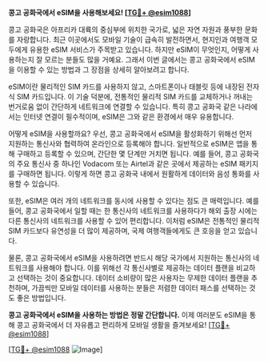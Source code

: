 **콩고 공화국에서 eSIM을 사용해보세요! [[TG💪+ @esim1088](https://t.me/s/esim1088)]**

콩고 공화국은 아프리카 대륙의 중심부에 위치한 국가로, 넓은 자연 자원과 풍부한 문화를 자랑합니다. 최근 이곳에서도 모바일 기술이 급속히 발전하면서, 현지인과 여행객 모두에게 유용한 eSIM 서비스가 주목받고 있습니다. 하지만 eSIM이 무엇인지, 어떻게 사용하는지 잘 모르는 분들도 많을 거예요. 그래서 이번 글에서는 콩고 공화국에서 eSIM을 이용할 수 있는 방법과 그 장점을 상세히 알아보려고 합니다.

eSIM이란 물리적인 SIM 카드를 사용하지 않고, 스마트폰이나 태블릿 등에 내장된 전자식 SIM 카드입니다. 이 기술 덕분에, 전통적인 물리적 SIM 카드를 교체하거나 꺼내는 번거로움 없이 간단하게 네트워크에 연결할 수 있습니다. 특히 콩고 공화국 같은 나라에서는 인터넷 연결이 필수적이며, eSIM은 그와 같은 환경에서 매우 유용합니다.

어떻게 eSIM을 사용할까요? 우선, 콩고 공화국에서 eSIM을 활성화하기 위해선 먼저 지원하는 통신사와 협력하여 온라인으로 등록해야 합니다. 일반적으로 eSIM은 앱을 통해 구매하고 등록할 수 있으며, 간단한 몇 단계만 거치면 됩니다. 예를 들어, 콩고 공화국의 주요 통신사 중 하나인 Vodacom 또는 Airtel과 같은 곳에서 제공하는 eSIM 패키지를 구매하면 됩니다. 이렇게 하면 콩고 공화국 내에서 원활하게 데이터와 음성 통화를 사용할 수 있습니다.

또한, eSIM은 여러 개의 네트워크를 동시에 사용할 수 있다는 점도 큰 매력입니다. 예를 들어, 콩고 공화국에서 일할 때는 한 통신사의 네트워크를 사용하다가 해외 출장 시에는 다른 통신사의 네트워크를 사용할 수 있어 편리합니다. 이처럼 eSIM은 전통적인 물리적 SIM 카드보다 유연성을 더 많이 제공하며, 국제 여행객들에게도 큰 호응을 얻고 있습니다.

물론, 콩고 공화국에서 eSIM을 사용하려면 반드시 해당 국가에서 지원하는 통신사의 네트워크를 사용해야 합니다. 이를 위해선 각 통신사별로 제공하는 데이터 플랜을 비교하고 선택하는 것이 중요합니다. 데이터 소비량이 많은 사용자는 무제한 데이터 플랜을 추천하며, 가끔씩만 모바일 데이터를 사용하는 분들은 저렴한 데이터 패스를 선택하는 것도 좋은 방법입니다.

**콩고 공화국에서 eSIM을 사용하는 방법은 정말 간단합니다.** 이제 여러분도 eSIM을 통해 콩고 공화국에서 더 자유롭고 편리하게 모바일 생활을 즐겨보세요! [[TG💪+ @esim1088](https://t.me/s/esim1088)]

[[TG💪+ @esim1088](https://t.me/s/esim1088) ![Image](https://i.postimg.cc/Y0z9fWf4/image.png)]
